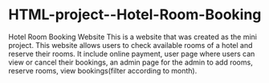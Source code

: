 # HTML-project--Hotel-Room-Booking
Hotel Room Booking Website
This is a website that was created as the mini project. This website allows users to check available rooms of a hotel and reserve their rooms. It include online payment, user page where users can view or cancel their bookings, an admin page for the admin to add rooms, reserve rooms, view bookings(filter according to month).

